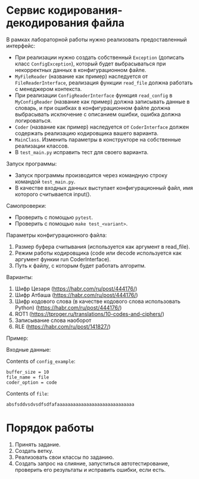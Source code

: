 # Сервис кодирования-декодирования файла

В рамках лабораторной работы нужно реализовать предоставленный интерфейс:
- При реализации нужно создать собственный `Exception` (дописать класс `ConfigException`), который будет выбрасываться при некорректных данных в конфигурационном файле.
- `MyFileReader` (название как пример) наследуется от `FileReaderInterface`, реализация функции `read_file` должна работать с менеджером контекста.
- При реализации `ConfigReaderInterface` функция `read_config` в `MyConfigReader` (название как пример) должна записывать данные в словарь, и при ошибках в конфигурационном файле должна выбрасывать исключение с описанием ошибки, ошибка должна логироваться.
- `Coder` (название как пример) наследуется от `CoderInterface` должен содержать реализацию кодировщика вашего варианта.
- `MainClass`. Изменить параметры в конструкторе на собственные реализации классов.
- В `test_main.py` исправить тест для своего варианта.

Запуск программы:
- Запуск программы производится через командную строку командой `test_main.py`.
- В качестве входных данных выступает конфигурационный файл, имя которого считывается input().

Самопроверки:
- Проверить с помощью `pytest`.
- Проверить с помощью `make test_<variant>`.

Параметры конфигурационного файла:
1. Размер буфера считывания (используется как аргумент в read_file).
2. Режим работы кодировщика (code или decode используется как аргумент функии run CoderInterface).
3. Путь к файлу, с которым будет работать алгоритм.

Варианты:
1. Шифр Цезаря (https://habr.com/ru/post/444176/)
2. Шифр Атбаша (https://habr.com/ru/post/444176/)
3. Шифр кодового слова (в качестве кодового слова использовать Python) (https://habr.com/ru/post/444176/)
4. ROT1 (https://tproger.ru/translations/10-codes-and-ciphers/)
5. Записывание слова наоборот
6. RLE (https://habr.com/ru/post/141827/)

Пример:

Входные данные:

Contents of `config_example`:

```
buffer_size = 10
file_name = file
coder_option = code
```

Contents of `file`:
```
absfsddvsdvsdfsdfafaaaaaaaaaaaaaaaaaaaaaaaaaaaaa
```

# Порядок работы

1. Принять задание.
2. Создать ветку.
3. Реализовать свои классы по заданию.
4. Создать запрос на слияние, запуститься автотестирование, проверить его результаты и исправить ошибки, если есть.


